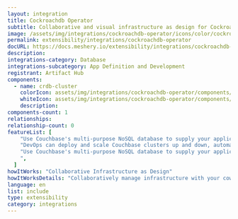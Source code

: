 ```yaml
---
layout: integration
title: Cockroachdb Operator
subtitle: Collaborative and visual infrastructure as design for Cockroachdb Operator
image: /assets/img/integrations/cockroachdb-operator/icons/color/cockroachdb-operator-color.svg
permalink: extensibility/integrations/cockroachdb-operator
docURL: https://docs.meshery.io/extensibility/integrations/cockroachdb-operator
description:
integrations-category: Database
integrations-subcategory: App Definition and Development
registrant: Artifact Hub
components:
  - name: crdb-cluster
    colorIcon: assets/img/integrations/cockroachdb-operator/components/crdb-cluster/icons/color/crdb-cluster-color.svg
    whiteIcon: assets/img/integrations/cockroachdb-operator/components/crdb-cluster/icons/white/crdb-cluster-white.svg
    description:
components-count: 1
relationships:
relationship-count: 0
featureList: [
    "Use Couchbase's multi-purpose NoSQL database to supply your applications' JSON data, and seamlessly grow your environment.",
    "DevOps can deploy and scale Couchbase clusters up and down, automatically, and use their preferred CNCF observability tools.",
    "Use Couchbase's multi-purpose NoSQL database to supply your applications' JSON data, and seamlessly grow your environment.
    ",
  ]
howItWorks: "Collaborative Infrastructure as Design"
howItWorksDetails: "Collaboratively manage infrastructure with your coworkers synchronously sharing the same designs."
language: en
list: include
type: extensibility
category: integrations
---
```

